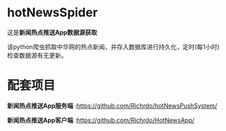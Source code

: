 # hotNewsSpider
这是**新闻热点推送App数据源获取**

该python爬虫抓取中华网的热点新闻，并存入数据库进行持久化，定时(每1小时)检查数据源有无更新。

# 配套项目

**新闻热点推送App服务端** :https://github.com/Richrdo/hotNewsPushSystem/

**新闻热点推送App客户端** :https://github.com/Richrdo/HotNewsApp/
